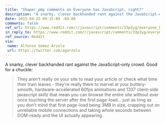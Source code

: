 ```yaml
---
title: "Shaper_pmp comments on Everyone has JavaScript, right?"
description: "A snarky, clever backhanded rant against the JavaScript-only crowd. Good for a chuckle."
date: 2015-04-25 09:15:09 -04:00
comments: false
ref_url: https://www.reddit.com/r/javascript/comments/33p3yg/everyone_has_javascript_right/cqn8vpn
in_reply_to: https://www.reddit.com/r/javascript/comments/33p3yg/everyone_has_javascript_right/cqn8vpn
ref_source: Reddit
via:
 name: Alfonso Gómez-Arzola
 url: https://twitter.com/agarzola
---
```


A snarky, clever backhanded rant against the JavaScript-only crowd. Good for a chuckle:

> They aren't really on your site to read your article or check what time their train leaves - they're really there to marvel at your buttery-smooth, hardware-accelerated 60fps animations and 1337 client-side javascript skillz that mean you can browse the entire site without ever once touching the server after the first page-load... just as long as you don't mind that first page-load being 3MB in size, crapping out on unreliable mobile connections and taking whole seconds between DOM-ready and the UI actually appearing.